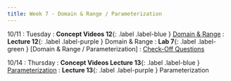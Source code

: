 ```yaml
---
title: Week 7 - Domain & Range / Parameterization
---
```


10/11
: Tuesday
: **Concept Videos 12**{: .label .label-blue } [Domain & Range](#)
: **Lecture 12**{: .label .label-purple } Domain & Range
: **Lab 7**{: .label .label-green } [Domain & Range / Parameterization]
  : [Check-Off Questions](https://cs151.org/lab/)

10/14
: Thursday
: **Concept Videos Lecture 13**{: .label .label-blue } [Parameterization](#)
: **Lecture 13**{: .label .label-purple } Parameterization